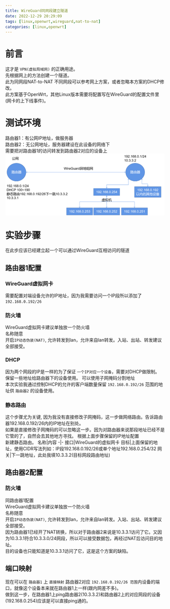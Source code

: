 ```yaml
---
title: WireGuard同网段建立隧道
date: 2022-12-29 20:29:09
tags: [linux,openwrt,wireguard,nat-to-nat]
categories: [linux,openwrt]
---
```

# 前言
这才是 `VPN(虚拟局域网)` 的正确用途。  
先根据网上的方法创建一个隧道。  
此为同网段NAT-to-NAT
不同网段可以参考网上方案，或者忽略本方案的DHCP修改。  
此方案基于OpenWrt，其他Linux版本需要将配置写在WireGuard的配置文件里(网卡的上下线事件)。

# 测试环境
路由器1：有公网IP地址，做服务器  
路由器2：无公网地址，服务器建设在此设备的网络下  
需要把对路由器1的访问转发到路由器2对应的设备上
![WireGuard同网段组网](/images/WireGuard同网段组网.png)

# 实验步骤
在此步应该已经建立起一个可以通过WireGuard互相访问的隧道

## 路由器1配置
### WireGuard虚拟网卡
需要配置对端设备允许的IP地址，因为我需要访问一个IP段所以添加了 `192.168.0.192/26`

### 防火墙
WireGuard虚拟网卡建议单独放一个防火墙  
名称随意  
开启`IP动态伪装(NAT)`, 允许转发到lan，允许来自lan转发。入站、出站、转发建议全部接受。
### DHCP
因为两个网段的IP是一样的为了保证 `一个IP对应一个设备`，需要对DHCP做限制。  
保留一些地址给路由器下的设备使用。
可以使用子网掩码分割地址  
本次实验我通过控制DHCP的允许的客户端数量保留 `192.168.0.192/26` 范围的地址供 `路由器2` 的设备使用。
### 静态路由
这个步骤尤为关键, 因为我没有直接修改子网掩码，这一步做网络路由。告诉路由器192.168.0.192/26内的IP地址在别处。  
如果是直接修改子网掩码的可以忽略这一步。因为对路由器来说那段地址已经不是它管的了，自然会去其他地方寻找。
根据上面步骤保留的IP地址配置  
新建静态路由。
名称|内容
-|-
接口|WireGuard的虚拟网卡
目标|上面保留的地址，使用CIDR写法列如：IP段192.168.0.192/26或单个地址192.168.0.254/32
网关|下一跳地址，此处我填10.3.3.2(目标网段路由地址)

## 路由器2配置
### 防火墙
同路由器1配置  
WireGuard虚拟网卡建议单独放一个防火墙  
名称随意  
开启`IP动态伪装(NAT)`, 允许转发到lan，允许来自lan转发。入站、出站、转发建议全部接受。  
因为路由器1已经开了NAT转换，所以对于路由器2来说是10.3.3.1访问了它。又因为10.3.3.1符合10.3.3.0/24网段，所以可以接受数据包，再经过NAT后访问目的地址。  
目的设备也只能知道是10.3.3.1访问了它，这是这个方案的缺陷。

## 端口映射
现在可以在 `路由器1` 上 `直接映射` 路由器2对应 `192.168.0.192/26 范围`内设备的端口，就像这个设备本来就在路由器1上一样(跟内网差不多)。  
做到这一步，在路由器1上ping路由器2(10.3.3.2)和路由器2上的对应网段的设备(192.168.0.254)应该是可以直接ping通的。